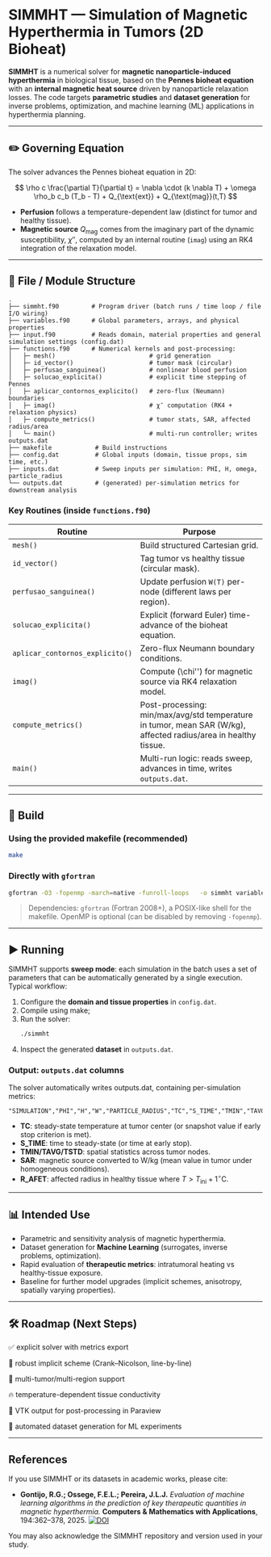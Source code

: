 # SIMMHT — Simulation of Magnetic Hyperthermia in Tumors (2D Bioheat)



**SIMMHT** is a numerical solver for **magnetic nanoparticle-induced hyperthermia** in biological tissue, based on the **Pennes bioheat equation** with an **internal magnetic heat source** driven by nanoparticle relaxation losses. The code targets **parametric studies** and **dataset generation** for inverse problems, optimization, and machine learning (ML) applications in hyperthermia planning.

---

## ✏️ Governing Equation

The solver advances the Pennes bioheat equation in 2D:

$$
\rho c \frac{\partial T}{\partial t} = \nabla \cdot (k \nabla T) + \omega \rho_b c_b (T_b - T) + Q_{\text{ext}} + Q_{\text{mag}}(t,T)
$$

- **Perfusion** follows a temperature-dependent law (distinct for tumor and healthy tissue).
- **Magnetic source** $Q_{\text{mag}}$ comes from the imaginary part of the dynamic susceptibility, $\chi''$, computed by an internal routine (`imag`) using an RK4 integration of the relaxation model.

---

## 📁 File / Module Structure

```
.
├── simmht.f90         # Program driver (batch runs / time loop / file I/O wiring)
├── variables.f90      # Global parameters, arrays, and physical properties
├── input.f90          # Reads domain, material properties and general simulation settings (config.dat)
├── functions.f90      # Numerical kernels and post-processing:
│   ├─ mesh()                          # grid generation
│   ├─ id_vector()                     # tumor mask (circular)
│   ├─ perfusao_sanguinea()            # nonlinear blood perfusion
│   ├─ solucao_explicita()             # explicit time stepping of Pennes
│   ├─ aplicar_contornos_explicito()   # zero-flux (Neumann) boundaries
│   ├─ imag()                          # χ″ computation (RK4 + relaxation physics)
│   ├─ compute_metrics()               # tumor stats, SAR, affected radius/area
│   └─ main()                          # multi-run controller; writes outputs.dat
├── makefile            # Build instructions
├── config.dat          # Global inputs (domain, tissue props, sim time, etc.)
├── inputs.dat          # Sweep inputs per simulation: PHI, H, omega, particle_radius
└── outputs.dat         # (generated) per-simulation metrics for downstream analysis
```

### Key Routines (inside `functions.f90`)

| Routine | Purpose |
|---|---|
| `mesh()` | Build structured Cartesian grid. |
| `id_vector()` | Tag tumor vs healthy tissue (circular mask). |
| `perfusao_sanguinea()` | Update perfusion `W(T)` per-node (different laws per region). |
| `solucao_explicita()` | Explicit (forward Euler) time-advance of the bioheat equation. |
| `aplicar_contornos_explicito()` | Zero-flux Neumann boundary conditions. |
| `imag()` | Compute \(\chi''\) for magnetic source via RK4 relaxation model. |
| `compute_metrics()` | Post-processing: min/max/avg/std temperature in tumor, mean SAR (W/kg), affected radius/area in healthy tissue. |
| `main()` | Multi-run logic: reads sweep, advances in time, writes `outputs.dat`. |

---

## 🔧 Build

### Using the provided makefile (recommended)

```bash
make
```

### Directly with `gfortran`

```bash
gfortran -O3 -fopenmp -march=native -funroll-loops   -o simmht variables.f90 input.f90 functions.f90 simmht.f90
```

> Dependencies: `gfortran` (Fortran 2008+), a POSIX-like shell for the makefile. OpenMP is optional (can be disabled by removing `-fopenmp`).

---

## ▶️ Running

SIMMHT supports **sweep mode**: each simulation in the batch uses a set of parameters that can be automatically generated by a single execution. Typical workflow:

1. Configure the **domain and tissue properties** in `config.dat`.
2. Compile using make;  
4. Run the solver:
   ```bash
   ./simmht
   ```
5. Inspect the generated **dataset** in `outputs.dat`.

### Output: `outputs.dat` columns

The solver automatically writes outputs.dat, containing per-simulation metrics:
```
"SIMULATION","PHI","H","W","PARTICLE_RADIUS","TC","S_TIME","TMIN","TAVG","TSTD","SAR","R_AFET"

```

- **TC**: steady-state temperature at tumor center (or snapshot value if early stop criterion is met).
- **S_TIME**: time to steady-state (or time at early stop).
- **TMIN/TAVG/TSTD**: spatial statistics across tumor nodes.
- **SAR**: magnetic source converted to W/kg (mean value in tumor under homogeneous conditions).
- **R_AFET**: affected radius in healthy tissue where $T > T_\mathrm{ini} + 1^{\circ}\mathrm{C}$.

---

## 📊 Intended Use

- Parametric and sensitivity analysis of magnetic hyperthermia.
- Dataset generation for **Machine Learning** (surrogates, inverse problems, optimization).
- Rapid evaluation of **therapeutic metrics**: intratumoral heating vs healthy-tissue exposure.
- Baseline for further model upgrades (implicit schemes, anisotropy, spatially varying properties).

---

## 🛠️ Roadmap (Next Steps)

✅ explicit solver with metrics export

🔄 robust implicit scheme (Crank–Nicolson, line-by-line)

📌 multi-tumor/multi-region support

🔥 temperature-dependent tissue conductivity

📁 VTK output for post-processing in Paraview

🧠 automated dataset generation for ML experiments

---

## References

If you use SIMMHT or its datasets in academic works, please cite:

- **Gontijo, R.G.; Ossege, F.E.L.; Pereira, J.L.J.** *Evaluation of machine learning algorithms in the prediction of key therapeutic quantities in magnetic hyperthermia.* **Computers & Mathematics with Applications**, 194:362–378, 2025.  [![DOI](https://img.shields.io/badge/DOI-10.1016%2Fj.camwa.2025.06.026-blue)](https://doi.org/10.1016/j.camwa.2025.06.026)

You may also acknowledge the SIMMHT repository and version used in your study.
